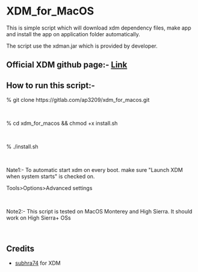 # XDM_for_MacOS

<p>This is simple script which will download xdm dependency files, make app and install the app on application folder automatically.</p>

<p>The script use the xdman.jar which is provided by developer.</p>

<h2>Official XDM github page:- 
<a href="https://github.com/subhra74/xdm">
Link</a> </h2>

<h2>How to run this script:-</h2>
<p>% git clone https://gitlab.com/ap3209/xdm_for_macos.git</p>
<br>
<p>% cd xdm_for_macos && chmod +x install.sh</p>
<br>
<p>% ./install.sh</p>

<br>

<p>Nate1:- To automatic start xdm on every boot. make sure "Launch XDM when system starts" is checked on.</p>
<p>Tools>Options>Advanced settings</p>

<br>

<p>Note2:- This script is tested on MacOS Monterey and High Sierra. It should work on High Sierra+ OSs</p>

<br>

<h2>Credits</h2>
<ul>

  <li><a href="https://github.com/subhra74">subhra74</a> for XDM</li>

</ul>
